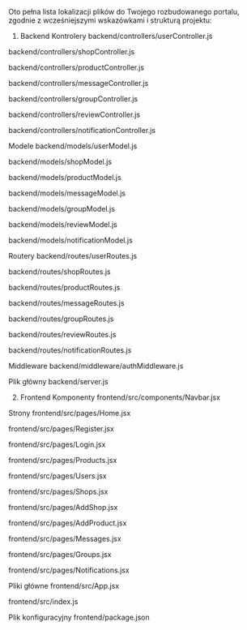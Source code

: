 Oto pełna lista lokalizacji plików do Twojego rozbudowanego portalu, zgodnie z wcześniejszymi wskazówkami i strukturą projektu:

1. Backend
Kontrolery
backend/controllers/userController.js

backend/controllers/shopController.js

backend/controllers/productController.js

backend/controllers/messageController.js

backend/controllers/groupController.js

backend/controllers/reviewController.js

backend/controllers/notificationController.js

Modele
backend/models/userModel.js

backend/models/shopModel.js

backend/models/productModel.js

backend/models/messageModel.js

backend/models/groupModel.js

backend/models/reviewModel.js

backend/models/notificationModel.js

Routery
backend/routes/userRoutes.js

backend/routes/shopRoutes.js

backend/routes/productRoutes.js

backend/routes/messageRoutes.js

backend/routes/groupRoutes.js

backend/routes/reviewRoutes.js

backend/routes/notificationRoutes.js

Middleware
backend/middleware/authMiddleware.js

Plik główny
backend/server.js

2. Frontend
Komponenty
frontend/src/components/Navbar.jsx

Strony
frontend/src/pages/Home.jsx

frontend/src/pages/Register.jsx

frontend/src/pages/Login.jsx

frontend/src/pages/Products.jsx

frontend/src/pages/Users.jsx

frontend/src/pages/Shops.jsx

frontend/src/pages/AddShop.jsx

frontend/src/pages/AddProduct.jsx

frontend/src/pages/Messages.jsx

frontend/src/pages/Groups.jsx

frontend/src/pages/Notifications.jsx

Pliki główne
frontend/src/App.jsx

frontend/src/index.js

Plik konfiguracyjny
frontend/package.json